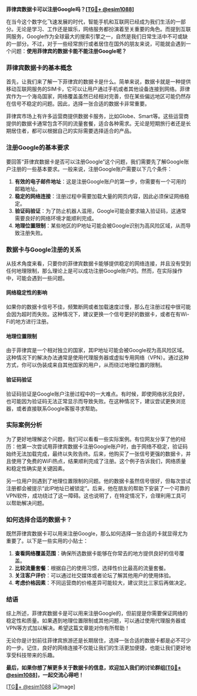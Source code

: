 **菲律宾数据卡可以注册Google吗？[[TG💪+ @esim1088](https://t.me/s/esim1088)]**

在当今这个数字化飞速发展的时代，智能手机和互联网已经成为我们生活的一部分。无论是学习、工作还是娱乐，网络服务都扮演着至关重要的角色。而提到互联网服务，Google作为全球最大的搜索引擎之一，自然是我们日常生活中不可或缺的一部分。不过，对于一些经常旅行或者居住在国外的朋友来说，可能就会遇到一个问题：**使用菲律宾的数据卡能不能注册Google呢？**

### 菲律宾数据卡的基本概念

首先，让我们来了解一下菲律宾的数据卡是什么。简单来说，数据卡就是一种提供移动互联网服务的SIM卡，它可以让用户通过手机或者其他设备连接到网络。菲律宾作为一个海岛国家，网络覆盖虽然已经相对完善，但在某些偏远地区可能仍然存在信号不稳定的问题。因此，选择一张合适的数据卡非常重要。

菲律宾市场上有许多运营商提供数据卡服务，比如Globe、Smart等。这些运营商提供的数据卡通常包含不同的流量套餐，适合各种需求。无论是短期旅行者还是长期居住者，都可以根据自己的实际需要选择适合的产品。

### 注册Google的基本要求

要回答“菲律宾数据卡是否可以注册Google”这个问题，我们需要先了解Google账户注册的一些基本要求。一般来说，注册Google账户需要以下几个条件：

1. **有效的电子邮件地址**：这是注册Google账户的第一步，你需要有一个可用的邮箱地址。
2. **稳定的网络连接**：注册过程中需要加载大量的网页内容，因此必须保证网络稳定。
3. **验证码验证**：为了防止机器人滥用，Google可能会要求输入验证码，这通常需要良好的网络环境才能顺利完成。
4. **地理位置限制**：某些地区的IP地址可能会被Google识别为高风险区域，从而导致注册失败。

### 数据卡与Google注册的关系

从技术角度来看，只要你的菲律宾数据卡能够提供稳定的网络连接，并且没有受到任何地理限制，那么理论上是可以成功注册Google账户的。然而，在实际操作中，可能会遇到一些问题。

#### 网络稳定性的影响

如果你的数据卡信号不佳，频繁断网或者加载速度过慢，那么在注册过程中很可能会因为超时而失败。这种情况下，建议更换一个信号更好的数据卡，或者在有Wi-Fi的地方进行注册。

#### 地理位置限制

由于菲律宾是一个相对独立的国家，其IP地址可能会被Google视为高风险区域。这种情况下的解决办法通常是使用代理服务器或虚拟专用网络（VPN）。通过这种方式，你可以伪装成来自其他国家的用户，从而绕过地理位置的限制。

#### 验证码验证

验证码验证是Google账户注册过程中的一大难点。有时候，即使网络状况良好，也可能因为验证码无法正常显示而导致失败。在这种情况下，建议尝试更换浏览器，或者直接联系Google客服寻求帮助。

### 实际案例分析

为了更好地理解这个问题，我们可以看看一些实际案例。有位网友分享了他的经历：他第一次尝试用菲律宾数据卡注册Google账户时，由于网络不稳定，验证码始终无法加载完成，最终以失败告终。后来，他购买了一张信号更强的数据卡，并且使用了免费的WiFi热点，结果顺利完成了注册。这个例子告诉我们，网络质量和稳定性确实是关键因素。

另一位用户则遇到了地理位置限制的问题。他的数据卡虽然信号很好，但每次尝试注册都会被提示“此IP地址已被锁定”。后来，他在朋友的帮助下安装了一个可靠的VPN软件，成功绕过了这一障碍。这也说明了，在特定情况下，合理利用工具可以帮助解决问题。

### 如何选择合适的数据卡？

既然菲律宾数据卡可以用来注册Google，那么如何选择一张合适的卡就显得尤为重要了。以下是一些实用的小贴士：

1. **查看网络覆盖范围**：确保所选数据卡能够在你常去的地方提供良好的信号覆盖。
2. **比较流量套餐**：根据自己的使用习惯，选择性价比最高的流量套餐。
3. **关注客户评价**：可以通过社交媒体或者论坛了解其他用户的使用体验。
4. **考虑价格因素**：不同运营商的价格差异可能较大，建议货比三家后再做决定。

### 结语

综上所述，菲律宾数据卡是可以用来注册Google的，但前提是你需要保证网络的稳定性和质量。如果遇到地理位置限制或其他问题，可以通过使用代理服务器或VPN等方式加以解决。希望这篇文章能对你有所帮助！

无论你是计划前往菲律宾旅游还是长期居住，选择一张合适的数据卡都是必不可少的一步。记住，良好的网络连接不仅能让我们的生活更加便捷，也能让我们更好地享受科技带来的乐趣。

**最后，如果你想了解更多关于数据卡的信息，欢迎加入我们的讨论群组[[TG💪+ @esim1088](https://t.me/s/esim1088)]，一起交流心得吧！**

[[TG💪+ @esim1088](https://t.me/s/esim1088) ![Image](https://i.postimg.cc/4NQfJmqS/Snipaste-2025-05-13-00-14-12.png)]